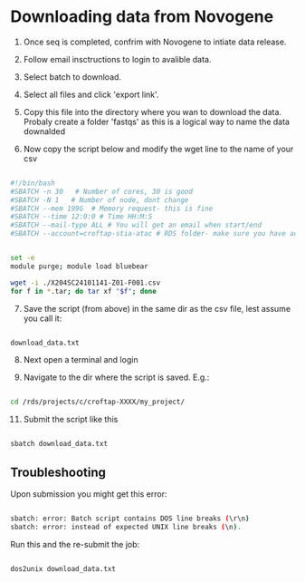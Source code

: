 
# Downloading data from Novogene

1. Once seq is completed, confrim with Novogene to intiate data release.

2. Follow email insctructions to login to avalible data.

3. Select batch to download.

4. Select all files and click 'export link'.

5. Copy this file into the directory where you wan to download the data. Probaly create a folder 'fastqs' as this is a logical way to name the data downalded

6. Now copy the script below and modify the wget line to the name of your csv



```bash

#!/bin/bash
#SBATCH -n 30   # Number of cores, 30 is good
#SBATCH -N 1   # Number of node, dont change
#SBATCH --mem 199G  # Memory request- this is fine
#SBATCH --time 12:0:0 # Time HH:M:S
#SBATCH --mail-type ALL # You will get an email when start/end
#SBATCH --account=croftap-stia-atac # RDS folder- make sure you have access to the one you put here


set -e
module purge; module load bluebear

wget -i ./X204SC24101141-Z01-F001.csv
for f in *.tar; do tar xf "$f"; done

```

7. Save the script (from above) in the same dir as the csv file, lest assume you call it:

```bash

download_data.txt

```

8. Next open a terminal and login

9. Navigate to the dir where the script is saved. E.g.:

 ```bash

cd /rds/projects/c/croftap-XXXX/my_project/

 ```




11. Submit the script like this

 ```bash

sbatch download_data.txt

 ```

## Troubleshooting

Upon submission you might get this error:

 ```bash

sbatch: error: Batch script contains DOS line breaks (\r\n)
sbatch: error: instead of expected UNIX line breaks (\n).

 ```

Run this and the re-submit the job:

```bash

dos2unix download_data.txt

 ```
